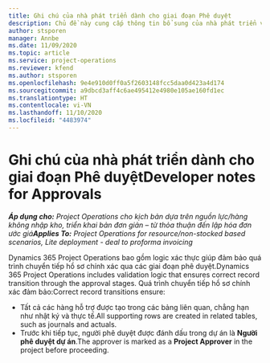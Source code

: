 ```yaml
---
title: Ghi chú của nhà phát triển dành cho giai đoạn Phê duyệt
description: Chủ đề này cung cấp thông tin bổ sung của nhà phát triển về cách xử lý giai đoạn phê duyệt.
author: stsporen
manager: Annbe
ms.date: 11/09/2020
ms.topic: article
ms.service: project-operations
ms.reviewer: kfend
ms.author: stsporen
ms.openlocfilehash: 9e4e910d0ff0a5f2603148fcc5daa0d423a4d174
ms.sourcegitcommit: a9dbcd3aff4c6ae495412e4980e105ae160fd1ec
ms.translationtype: HT
ms.contentlocale: vi-VN
ms.lasthandoff: 11/10/2020
ms.locfileid: "4483974"
---
```

# <a name="developer-notes-for-approvals"></a><span data-ttu-id="83ef8-103">Ghi chú của nhà phát triển dành cho giai đoạn Phê duyệt</span><span class="sxs-lookup"><span data-stu-id="83ef8-103">Developer notes for Approvals</span></span>

<span data-ttu-id="83ef8-104">_**Áp dụng cho:** Project Operations cho kịch bản dựa trên nguồn lực/hàng không nhập kho, triển khai bản đơn giản – từ thỏa thuận đến lập hóa đơn ước giá_</span><span class="sxs-lookup"><span data-stu-id="83ef8-104">_**Applies To:** Project Operations for resource/non-stocked based scenarios, Lite deployment - deal to proforma invoicing_</span></span>

<span data-ttu-id="83ef8-105">Dynamics 365 Project Operations bao gồm logic xác thực giúp đảm bảo quá trình chuyển tiếp hồ sơ chính xác qua các giai đoạn phê duyệt.</span><span class="sxs-lookup"><span data-stu-id="83ef8-105">Dynamics 365 Project Operations includes validation logic that ensures correct record transition through the approval stages.</span></span> <span data-ttu-id="83ef8-106">Quá trình chuyển tiếp hồ sơ chính xác đảm bảo:</span><span class="sxs-lookup"><span data-stu-id="83ef8-106">Correct record transitions ensure:</span></span> 

  - <span data-ttu-id="83ef8-107">Tất cả các hàng hỗ trợ được tạo trong các bảng liên quan, chẳng hạn như nhật ký và thực tế.</span><span class="sxs-lookup"><span data-stu-id="83ef8-107">All supporting rows are created in related tables, such as journals and actuals.</span></span>
  - <span data-ttu-id="83ef8-108">Trước khi tiếp tục, người phê duyệt được đánh dấu trong dự án là **Người phê duyệt dự án**.</span><span class="sxs-lookup"><span data-stu-id="83ef8-108">The approver is marked as a **Project Approver** in the project before proceeding.</span></span>
